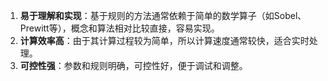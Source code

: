 1. **易于理解和实现**：基于规则的方法通常依赖于简单的数学算子（如Sobel、Prewitt等），概念和算法相对比较直接，容易实现。
2. **计算效率高**：由于其计算过程较为简单，所以计算速度通常较快，适合实时处理。
3. **可控性强**：参数和规则明确，可控性好，便于调试和调整。
